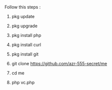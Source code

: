 Follow this steps :

1. pkg update

2. pkg upgrade

3. pkg install php

3. pkg install curl

4. pkg install git

5. git clone https://github.com/azr-555-secret/me

6. cd me

7. php vc.php
